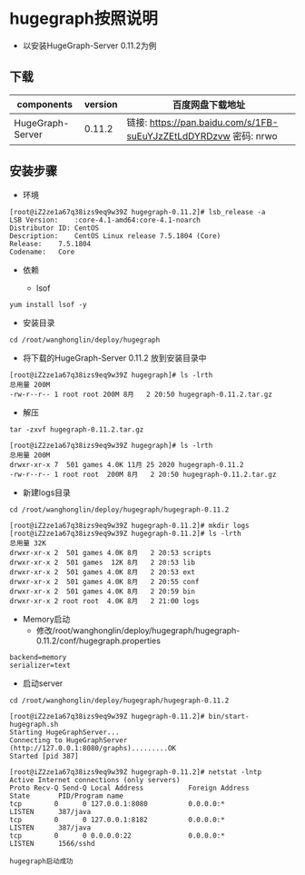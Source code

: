 # hugegraph按照说明

* 以安装HugeGraph-Server 0.11.2为例


## 下载

components | version | 百度网盘下载地址
---|---|---
HugeGraph-Server | 0.11.2 | 链接: https://pan.baidu.com/s/1FB-suEuYJzZEtLdDYRDzvw  密码: nrwo

## 安装步骤

* 环境

```
[root@iZ2ze1a67q38izs9eq9w39Z hugegraph-0.11.2]# lsb_release -a
LSB Version:	:core-4.1-amd64:core-4.1-noarch
Distributor ID:	CentOS
Description:	CentOS Linux release 7.5.1804 (Core)
Release:	7.5.1804
Codename:	Core
```
* 依赖

  * lsof
```
yum install lsof -y
```
* 安装目录
```
cd /root/wanghonglin/deploy/hugegraph
```

* 将下载的HugeGraph-Server 0.11.2 放到安装目录中
```
[root@iZ2ze1a67q38izs9eq9w39Z hugegraph]# ls -lrth
总用量 200M
-rw-r--r-- 1 root root 200M 8月   2 20:50 hugegraph-0.11.2.tar.gz
```

* 解压
```
tar -zxvf hugegraph-0.11.2.tar.gz

[root@iZ2ze1a67q38izs9eq9w39Z hugegraph]# ls -lrth
总用量 200M
drwxr-xr-x 7  501 games 4.0K 11月 25 2020 hugegraph-0.11.2
-rw-r--r-- 1 root root  200M 8月   2 20:50 hugegraph-0.11.2.tar.gz
```

* 新建logs目录
```
cd /root/wanghonglin/deploy/hugegraph/hugegraph-0.11.2

[root@iZ2ze1a67q38izs9eq9w39Z hugegraph-0.11.2]# mkdir logs
[root@iZ2ze1a67q38izs9eq9w39Z hugegraph-0.11.2]# ls -lrth
总用量 32K
drwxr-xr-x 2  501 games 4.0K 8月   2 20:53 scripts
drwxr-xr-x 2  501 games  12K 8月   2 20:53 lib
drwxr-xr-x 2  501 games 4.0K 8月   2 20:53 ext
drwxr-xr-x 2  501 games 4.0K 8月   2 20:55 conf
drwxr-xr-x 2  501 games 4.0K 8月   2 20:59 bin
drwxr-xr-x 2 root root  4.0K 8月   2 21:00 logs

```

* Memory启动
  * 修改/root/wanghonglin/deploy/hugegraph/hugegraph-0.11.2/conf/hugegraph.properties
```
backend=memory
serializer=text
```

  * 启动server
```
cd /root/wanghonglin/deploy/hugegraph/hugegraph-0.11.2

[root@iZ2ze1a67q38izs9eq9w39Z hugegraph-0.11.2]# bin/start-hugegraph.sh
Starting HugeGraphServer...
Connecting to HugeGraphServer (http://127.0.0.1:8080/graphs).........OK
Started [pid 387]

[root@iZ2ze1a67q38izs9eq9w39Z hugegraph-0.11.2]# netstat -lntp
Active Internet connections (only servers)
Proto Recv-Q Send-Q Local Address           Foreign Address         State       PID/Program name
tcp        0      0 127.0.0.1:8080          0.0.0.0:*               LISTEN      387/java
tcp        0      0 127.0.0.1:8182          0.0.0.0:*               LISTEN      387/java
tcp        0      0 0.0.0.0:22              0.0.0.0:*               LISTEN      1566/sshd

hugegraph启动成功
```

